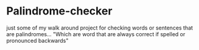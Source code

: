 # Palindrome-checker
just some of my walk around project for checking words or sentences that are palindromes... "Which are word that are always correct if spelled or pronounced backwards"
